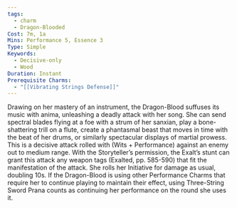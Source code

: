 ```yaml
---
tags:
  - charm
  - Dragon-Blooded
Cost: 7m, 1a
Mins: Performance 5, Essence 3
Type: Simple
Keywords:
  - Decisive-only
  - Wood
Duration: Instant
Prerequisite Charms:
  - "[[Vibrating Strings Defense]]"
---
```

Drawing on her mastery of an instrument, the Dragon-Blood suffuses its music with anima, unleashing a deadly attack with her song. She can send spectral blades flying at a foe with a strum of her sanxian, play a bone-shattering trill on a flute, create a phantasmal beast that moves in time with the beat of her drums, or similarly spectacular displays of martial prowess. This is a decisive attack rolled with (Wits + Performance) against an enemy out to medium range. With the Storyteller’s permission, the Exalt’s stunt can grant this attack any weapon tags (Exalted, pp. 585-590) that fit the manifestation of the attack. She rolls her Initiative for damage as usual, doubling 10s. If the Dragon-Blood is using other Performance Charms that require her to continue playing to maintain their effect, using Three-String Sword Prana counts as continuing her performance on the round she uses it.